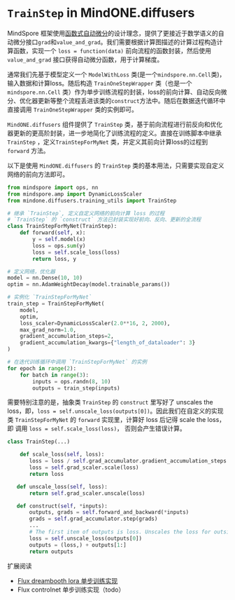 # `TrainStep` in MindONE.diffusers

MindSpore 框架使用[函数式自动微分](https://www.mindspore.cn/tutorials/zh-CN/master/beginner/autograd.html)的设计理念，提供了更接近于数学语义的自动微分接口`grad`和`value_and_grad`。我们需要根据计算图描述的计算过程构造计算函数，实现一个 `loss = function(data)` 前向流程的函数封装，然后使用 `value_and_grad` 接口获得自动微分函数，用于计算梯度。

通常我们先基于模型定义一个 `ModelWithLoss` 类(是一个`mindspore.nn.Cell`类)，输入数据和计算loss。随后构造 `TrainOneStepWrapper` 类（也是一个 `mindspore.nn.Cell` 类）作为单步训练流程的封装，loss的前向计算、自动反向微分、优化器更新等整个流程丢进该类的`construct`方法中。随后在数据迭代循环中直接调用 `TrainOneStepWrapper` 类的实例即可。

`MindONE.diffusers` 组件提供了 `TrainStep` 类，基于前向流程进行前反向和优化器更新的更高阶封装，进一步地简化了训练流程的定义。直接在训练脚本中继承`TrainStep` ，定义`TrainStepForMyNet` 类，并定义其前向计算loss的过程到 `forward` 方法。


以下是使用 `MindONE.diffusers` 的 `TrainStep` 类的基本用法，只需要实现自定义网络的前向方法即可。

```python
from mindspore import ops, nn
from mindspore.amp import DynamicLossScaler
from mindone.diffusers.training_utils import TrainStep

# 继承 `TrainStep`, 定义自定义网络的前向计算 loss 的过程
# `TrainStep` 的 `construct` 方法已封装实现好前向、反向、更新的全流程
class TrainStepForMyNet(TrainStep):
    def forward(self, x):
        y = self.model(x)
        loss = ops.sum(y)
        loss = self.scale_loss(loss)
        return loss, y

# 定义网络，优化器
model = nn.Dense(10, 10)
optim = nn.AdamWeightDecay(model.trainable_params())

# 实例化 `TrainStepForMyNet`
train_step = TrainStepForMyNet(
    model,
    optim,
    loss_scaler=DynamicLossScaler(2.0**16, 2, 2000),
    max_grad_norm=1.0,
    gradient_accumulation_steps=2,
    gradient_accumulation_kwargs={"length_of_dataloader": 3}
)

# 在迭代训练循环中调用 `TrainStepForMyNet` 的实例
for epoch in range(2):
    for batch in range(3):
        inputs = ops.randn(8, 10)
        outputs = train_step(inputs)
```

需要特别注意的是，抽象类 `TrainStep` 的 `construct` 里写好了 unscales the loss，即，`loss = self.unscale_loss(outputs[0])`。因此我们在自定义的实现类 `TrainStepForMyNet` 的 `forward` 实现里，计算好 loss 后记得 scale the loss， 即 调用 `loss = self.scale_loss(loss)`， 否则会产生错误计算。


 ```python
class TrainStep(...)

     def scale_loss(self, loss):
        loss = loss / self.grad_accumulator.gradient_accumulation_steps
        loss = self.grad_scaler.scale(loss)
        return loss

    def unscale_loss(self, loss):
        return self.grad_scaler.unscale(loss)

    def construct(self, *inputs):
        outputs, grads = self.forward_and_backward(*inputs)
        grads = self.grad_accumulator.step(grads)
        ...
        # The first item of outputs is loss. Unscales the loss for outside logging.
        loss = self.unscale_loss(outputs[0])
        outputs = (loss,) + outputs[1:]
        return outputs
```


扩展阅读
- [Flux dreambooth lora 单步训练实现](flux_dreambooth_lora_train_step.md)
- Flux controlnet 单步训练实现（todo）